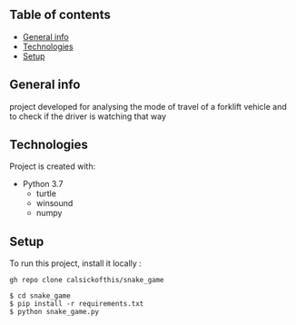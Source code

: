 ## Table of contents
* [General info](#general-info)
* [Technologies](#technologies)
* [Setup](#setup)

## General info
project developed for analysing the mode of travel of a forklift vehicle and to check if the driver is watching that way

## Technologies
Project is created with:
* Python 3.7
	* turtle
	* winsound
	* numpy
	
## Setup
To run this project, install it locally :
```
gh repo clone calsickofthis/snake_game
```

```
$ cd snake_game
$ pip install -r requirements.txt
$ python snake_game.py
```

